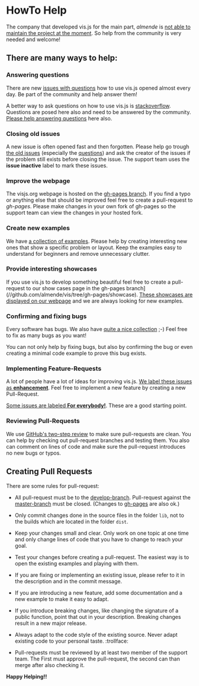 # HowTo Help

The company that developed vis.js for the main part, *almende* is [not able to maintain the project at the moment](./we_need_help.md). So help from the community is very needed and welcome!

## There are many ways to help:

### Answering questions

There are new [issues with questions](//github.com/almende/vis/issues?q=is%3Aissue+is%3Aopen+label%3Aquestion+sort%3Acreated-desc) how to use vis.js opened almost every day. Be part of the community and help answer them!

A better way to ask questions on how to use vis.js is [stackoverflow](https://stackoverflow.com/tags/vis.js). Questions are posed here also and need to be answered by the community. [Please help answering questions](https://stackoverflow.com/tags/vis.js) here also.

### Closing old issues

A new issue is often opened fast and then forgotten. Please help go trough [the old issues](//github.com/almende/vis/issues?q=is%3Aissue+is%3Aopen+sort%3Acreated-asc) (especially the [questions](//github.com/almende/vis/issues?q=is%3Aissue+is%3Aopen+sort%3Acreated-asc+label%3Aquestion)) and ask the creator of the issues if the problem still exists before closing the issue. The support team uses the **issue inactive** label to mark these issues.

### Improve the webpage

The visjs.org webpage is hosted on the [gh-pages branch](//github.com/almende/vis/tree/gh-pages). If you find a typo or anything else that should be improved feel free to create a pull-request to *gh-pages*. Please make changes in your own fork of gh-pages so the support team can view the changes in your hosted fork.

### Create new examples

We have [a collection of examples](//github.com/almende/vis/tree/develop/examples). Please help by creating interesting new ones that show a specific problem or layout. Keep the examples easy to understand for beginners and remove unnecessary clutter.

### Provide interesting showcases

If you use vis.js to develop something beautiful feel free to create a pull-request to our show cases page in the gh-pages branch](//github.com/almende/vis/tree/gh-pages/showcase). [These showcases are displayed on our webpage](http://visjs.org/showcase/index.html) and we are always looking for new examples.

### Confirming and fixing bugs

Every software has bugs. We also have [quite a nice collection](https://github.com/almende/vis/issues?q=is%3Aissue+is%3Aopen+label%3Abug+sort%3Areactions-%2B1-desc) ;-)
Feel free to fix as many bugs as you want!

You can not only help by fixing bugs, but also by confirming the bug or even creating a minimal code example to prove this bug exists.

### Implementing Feature-Requests

A lot of people have a lot of ideas for improving vis.js. [We label these issues as **enhancement**](https://github.com/almende/vis/issues?q=is%3Aissue+is%3Aopen+sort%3Areactions-%2B1-desc+label%3Aenhancement). Feel free to implement a new feature by creating a new Pull-Request.

[Some issues are labeled **For everybody!**](//github.com/almende/vis/issues?q=is%3Aissue+is%3Aopen+label%3A%22For+everyone%21%22+sort%3Areactions-%2B1-desc). These are a good starting point.

### Reviewing Pull-Requests

We use [GitHub's two-step review](//help.github.com/articles/about-pull-request-reviews/) to make sure pull-requests are clean. You can help by checking out pull-request branches and testing them. You also can comment on lines of code and make sure the pull-request introduces no new bugs or typos.

## Creating Pull Requests

There are some rules for pull-request:

* All pull-request must be to the [develop-branch](//github.com/almende/vis/tree/develop). Pull-request against the [master-branch](//github.com/almende/vis/tree/master) must be closed. (Changes to [gh-pages](//github.com/almende/vis/tree/gh-pages) are also ok.)

* Only commit changes done in the source files in the folder `lib`, not to the builds
  which are located in the folder `dist`.

* Keep your changes small and clear. Only work on one topic at one time and only change lines of code that you have to change to reach your goal.

* Test your changes before creating a pull-request. The easiest way is to open the existing examples and playing with them.

* If you are fixing or implementing an existing issue, please refer to it in the description and in the commit message.

* If you are introducing a new feature, add some documentation and a new example to make it easy to adapt.

* If you introduce breaking changes, like changing the signature of a public function, point that out in your description. Breaking changes result in a new major release.

* Always adapt to the code style of the existing source. Never adapt existing code to your personal taste. :trollface:

* Pull-requests must be reviewed by at least two member of the support team. The First must approve the pull-request, the second can than merge after also checking it.

**Happy Helping!!**
